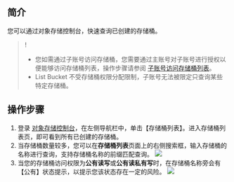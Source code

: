## 简介
您可以通过对象存储控制台，快速查询已创建的存储桶。

>!
>- 您如需通过子账号访问存储桶，您需要通过主账号对子账号进行授权以便能够访问存储桶列表，操作步骤请参阅 [子账号访问存储桶列表](https://cloud.tencent.com/document/product/436/17061)。
>- List Bucket 不受存储桶权限分配限制，子账号无法被限定只查询某些特定存储桶。

## 操作步骤

1. 登录 [对象存储控制台](https://console.cloud.tencent.com/cos5)，在左侧导航栏中，单击【存储桶列表】。进入存储桶列表页，即可看到所有已创建的存储桶。
2. 当存储桶数量较多，您可以在**存储桶列表**页面上的右侧搜索框，输入存储桶的名称进行查询，支持存储桶名称的前缀匹配查询。
![](https://main.qcloudimg.com/raw/69a6f4097e365919478e5ef7d11362cb.jpg)
3. 当您的存储桶访问权限为**公有读写**或**公有读私有写**时，在存储桶名称旁会有【公有】状态提示，以提示您该状态存在一定的风险。
![](https://main.qcloudimg.com/raw/abcabee9cb40d7453280606d5faa8cb3.jpg)

